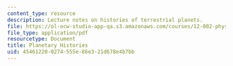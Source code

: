 ```yaml
---
content_type: resource
description: Lecture notes on histories of terrestrial planets.
file: https://ol-ocw-studio-app-qa.s3.amazonaws.com/courses/12-002-physics-and-chemistry-of-the-terrestrial-planets-fall-2008/454612200274555e86e321d678e4b7bb_MIT12_002f08_lec30.pdf
file_type: application/pdf
resourcetype: Document
title: Planetary Histories
uid: 45461220-0274-555e-86e3-21d678e4b7bb
---
```


